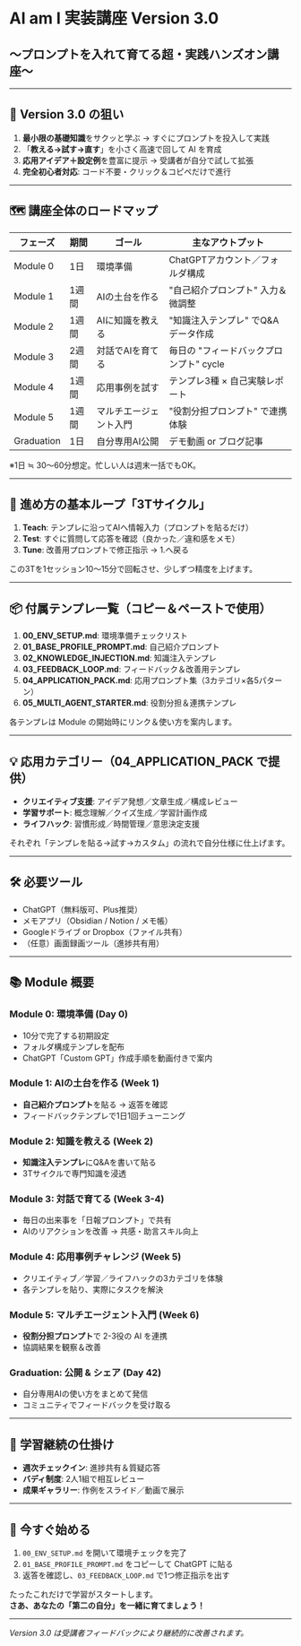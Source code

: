 # AI am I 実装講座 Version 3.0
## 〜プロンプトを入れて育てる超・実践ハンズオン講座〜

---

## 🎯 Version 3.0 の狙い
1. **最小限の基礎知識**をサクッと学ぶ → すぐにプロンプトを投入して実践
2. 「**教える→試す→直す**」を小さく高速で回して AI を育成
3. **応用アイデア＋設定例**を豊富に提示 → 受講者が自分で試して拡張
4. **完全初心者対応**: コード不要・クリック＆コピペだけで進行

---

## 🗺️ 講座全体のロードマップ

| フェーズ | 期間 | ゴール | 主なアウトプット |
|---------|------|--------|-----------------|
| Module 0 | 1日 | 環境準備 | ChatGPTアカウント／フォルダ構成 |
| Module 1 | 1週間 | AIの土台を作る | "自己紹介プロンプト" 入力＆微調整 |
| Module 2 | 1週間 | AIに知識を教える | "知識注入テンプレ" でQ&Aデータ作成 |
| Module 3 | 2週間 | 対話でAIを育てる | 毎日の "フィードバックプロンプト" cycle |
| Module 4 | 1週間 | 応用事例を試す | テンプレ3種 × 自己実験レポート |
| Module 5 | 1週間 | マルチエージェント入門 | "役割分担プロンプト" で連携体験 |
| Graduation | 1日 | 自分専用AI公開 | デモ動画 or ブログ記事 |

※1日 ≒ 30〜60分想定。忙しい人は週末一括でもOK。

---

## 🔑 進め方の基本ループ「3Tサイクル」
1. **Teach**: テンプレに沿ってAIへ情報入力（プロンプトを貼るだけ）
2. **Test**: すぐに質問して応答を確認（良かった／違和感をメモ）
3. **Tune**: 改善用プロンプトで修正指示 → 1.へ戻る

この3Tを1セッション10〜15分で回転させ、少しずつ精度を上げます。

---

## 📦 付属テンプレ一覧（コピー＆ペーストで使用）
1. **00_ENV_SETUP.md**: 環境準備チェックリスト
2. **01_BASE_PROFILE_PROMPT.md**: 自己紹介プロンプト
3. **02_KNOWLEDGE_INJECTION.md**: 知識注入テンプレ
4. **03_FEEDBACK_LOOP.md**: フィードバック＆改善用テンプレ
5. **04_APPLICATION_PACK.md**: 応用プロンプト集（3カテゴリ×各5パターン）
6. **05_MULTI_AGENT_STARTER.md**: 役割分担＆連携テンプレ

各テンプレは Module の開始時にリンク＆使い方を案内します。

---

## 💡 応用カテゴリー（04_APPLICATION_PACK で提供）
- **クリエイティブ支援**: アイデア発想／文章生成／構成レビュー
- **学習サポート**: 概念理解／クイズ生成／学習計画作成
- **ライフハック**: 習慣形成／時間管理／意思決定支援

それぞれ「テンプレを貼る→試す→カスタム」の流れで自分仕様に仕上げます。

---

## 🛠️ 必要ツール
- ChatGPT（無料版可、Plus推奨）
- メモアプリ（Obsidian / Notion / メモ帳）
- Googleドライブ or Dropbox（ファイル共有）
- （任意）画面録画ツール（進捗共有用）

---

## 📚 Module 概要
### Module 0: 環境準備 (Day 0)
- 10分で完了する初期設定
- フォルダ構成テンプレを配布
- ChatGPT「Custom GPT」作成手順を動画付きで案内

### Module 1: AIの土台を作る (Week 1)
- **自己紹介プロンプト**を貼る → 返答を確認
- フィードバックテンプレで1日1回チューニング

### Module 2: 知識を教える (Week 2)
- **知識注入テンプレ**にQ&Aを書いて貼る
- 3Tサイクルで専門知識を浸透

### Module 3: 対話で育てる (Week 3-4)
- 毎日の出来事を「日報プロンプト」で共有
- AIのリアクションを改善 → 共感・助言スキル向上

### Module 4: 応用事例チャレンジ (Week 5)
- クリエイティブ／学習／ライフハックの3カテゴリを体験
- 各テンプレを貼り、実際にタスクを解決

### Module 5: マルチエージェント入門 (Week 6)
- **役割分担プロンプト**で 2-3役の AI を連携
- 協調結果を観察＆改善

### Graduation: 公開 & シェア (Day 42)
- 自分専用AIの使い方をまとめて発信
- コミュニティでフィードバックを受け取る

---

## 🌱 学習継続の仕掛け
- **週次チェックイン**: 進捗共有＆質疑応答
- **バディ制度**: 2人1組で相互レビュー
- **成果ギャラリー**: 作例をスライド／動画で展示

---

## 🚀 今すぐ始める
1. `00_ENV_SETUP.md` を開いて環境チェックを完了
2. `01_BASE_PROFILE_PROMPT.md` をコピーして ChatGPT に貼る
3. 返答を確認し、`03_FEEDBACK_LOOP.md` で1つ修正指示を出す

たったこれだけで学習がスタートします。<br/>
**さあ、あなたの「第二の自分」を一緒に育てましょう！**

---

*Version 3.0 は受講者フィードバックにより継続的に改善されます。* 